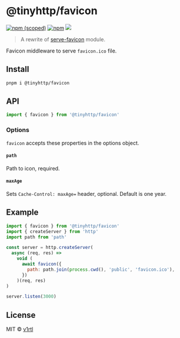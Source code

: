 # @tinyhttp/favicon

[![npm (scoped)][npm-badge]](https://npmjs.com/package/@tinyhttp/favicon) [![npm][dl-badge]](https://npmjs.com/package/@tinyhttp/favicon) [![][web-badge]](https://tinyhttp.v1rtl.site/mw/favicon)

> A rewrite of [serve-favicon](https://github.com/expressjs/serve-favicon) module.

Favicon middleware to serve `favicon.ico` file.

## Install

```sh
pnpm i @tinyhttp/favicon
```

## API

```js
import { favicon } from '@tinyhttp/favicon'
```

### Options

`favicon` accepts these properties in the options object.

#### `path`

Path to icon, required.

#### `maxAge`

Sets `Cache-Control: maxAge=` header, optional. Default is one year.

## Example

```js
import { favicon } from '@tinyhttp/favicon'
import { createServer } from 'http'
import path from 'path'

const server = http.createServer(
  async (req, res) =>
    void (
      await favicon({
        path: path.join(process.cwd(), 'public', 'favicon.ico'),
      })
    )(req, res)
)

server.listen(3000)
```

## License

MIT © [v1rtl](https://v1rtl.site)

[npm-badge]: https://img.shields.io/npm/v/@tinyhttp/favicon?style=flat-square
[dl-badge]: https://img.shields.io/npm/dt/@tinyhttp/favicon?style=flat-square
[web-badge]: https://img.shields.io/badge/website-visit-hotpink?style=flat-square
